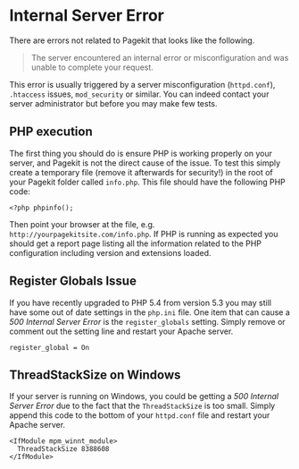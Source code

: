 # Internal Server Error

<p class="uk-article-lead">There are errors not related to Pagekit that looks like the following.</p>

> The server encountered an internal error or misconfiguration and was unable to complete your request.

This error is usually triggered by a server misconfiguration (`httpd.conf`), `.htaccess` issues, `mod_security` or similar. You can indeed contact your server administrator but before you may make few tests.

## PHP execution

The first thing you should do is ensure PHP is working properly on your server, and Pagekit is not the direct cause of the issue. To test this simply create a temporary file (remove it afterwards for security!) in the root of your Pagekit folder called `info.php`. This file should have the following PHP code:

```
<?php phpinfo();
```

Then point your browser at the file, e.g. `http://yourpagekitsite.com/info.php`. If PHP is running as expected you should get a report page listing all the information related to the PHP configuration including version and extensions loaded.

## Register Globals Issue

If you have recently upgraded to PHP 5.4 from version 5.3 you may still have some out of date settings in the `php.ini` file. One item that can cause a *500 Internal Server Error* is the `register_globals` setting. Simply remove or comment out the setting line and restart your Apache server.

```
register_global = On
```

## ThreadStackSize on Windows

If your server is running on Windows, you could be getting a *500 Internal Server Error* due to the fact that the `ThreadStackSize` is too small. Simply append this code to the bottom of your `httpd.conf` file and restart your Apache server.

```
<IfModule mpm_winnt_module>
  ThreadStackSize 8388608
</IfModule>
```
